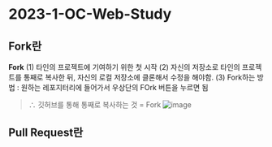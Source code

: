 # 2023-1-OC-Web-Study

## Fork란

**Fork**
(1) 타인의 프로젝트에 기여하기 위한 첫 시작
(2) 자신의 저장소로 타인의 프로젝트를 통째로 복사한 뒤, 자신의 로컬 저장소에 클론해서 수정을 해야함.
(3) Fork하는 방법 : 원하는 레포지터리에 들어가서 우상단의 FOrk 버튼을 누르면 됨

> ∴ 깃허브를 통해 통째로 복사하는 것 = Fork
> ![image](https://user-images.githubusercontent.com/110219986/228207810-0ba7b6dd-d3c8-4192-9832-830327e936cb.png)

## Pull Request란
